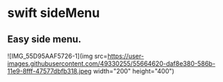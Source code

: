 # swift sideMenu

## Easy side menu.

![IMG_55D95AAF5726-1](img src=https://user-images.githubusercontent.com/49330255/55664620-daf8e380-586b-11e9-8fff-47577dbfb318.jpeg width="200" height="400")

